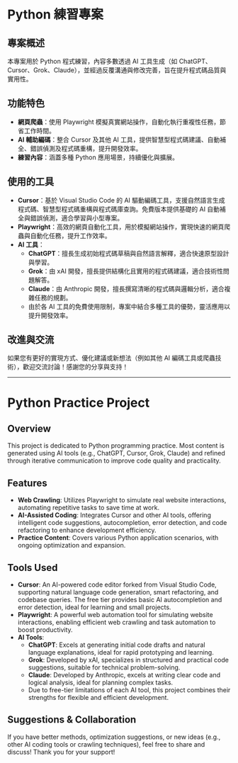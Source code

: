 # Python 練習專案

## 專案概述
本專案用於 Python 程式練習，內容多數透過 AI 工具生成（如 ChatGPT、Cursor、Grok、Claude），並經過反覆溝通與修改完善，旨在提升程式碼品質與實用性。

## 功能特色
- **網頁爬蟲**：使用 Playwright 模擬真實網站操作，自動化執行重複性任務，節省工作時間。
- **AI 輔助編碼**：整合 Cursor 及其他 AI 工具，提供智慧型程式碼建議、自動補全、錯誤偵測及程式碼重構，提升開發效率。
- **練習內容**：涵蓋多種 Python 應用場景，持續優化與擴展。

## 使用的工具
- **Cursor**：基於 Visual Studio Code 的 AI 驅動編碼工具，支援自然語言生成程式碼、智慧型程式碼重構與程式碼庫查詢。免費版本提供基礎的 AI 自動補全與錯誤偵測，適合學習與小型專案。
- **Playwright**：高效的網頁自動化工具，用於模擬網站操作，實現快速的網頁爬蟲與自動化任務，提升工作效率。
- **AI 工具**：
  - **ChatGPT**：擅長生成初始程式碼草稿與自然語言解釋，適合快速原型設計與學習。
  - **Grok**：由 xAI 開發，擅長提供結構化且實用的程式碼建議，適合技術性問題解答。
  - **Claude**：由 Anthropic 開發，擅長撰寫清晰的程式碼與邏輯分析，適合複雜任務的規劃。
  - 由於各 AI 工具的免費使用限制，專案中結合多種工具的優勢，靈活應用以提升開發效率。

## 改進與交流
如果您有更好的實現方式、優化建議或新想法（例如其他 AI 編碼工具或爬蟲技術），歡迎交流討論！感謝您的分享與支持！

---

# Python Practice Project

## Overview
This project is dedicated to Python programming practice. Most content is generated using AI tools (e.g., ChatGPT, Cursor, Grok, Claude) and refined through iterative communication to improve code quality and practicality.

## Features
- **Web Crawling**: Utilizes Playwright to simulate real website interactions, automating repetitive tasks to save time at work.
- **AI-Assisted Coding**: Integrates Cursor and other AI tools, offering intelligent code suggestions, autocompletion, error detection, and code refactoring to enhance development efficiency.
- **Practice Content**: Covers various Python application scenarios, with ongoing optimization and expansion.

## Tools Used
- **Cursor**: An AI-powered code editor forked from Visual Studio Code, supporting natural language code generation, smart refactoring, and codebase queries. The free tier provides basic AI autocompletion and error detection, ideal for learning and small projects.
- **Playwright**: A powerful web automation tool for simulating website interactions, enabling efficient web crawling and task automation to boost productivity.
- **AI Tools**:
  - **ChatGPT**: Excels at generating initial code drafts and natural language explanations, ideal for rapid prototyping and learning.
  - **Grok**: Developed by xAI, specializes in structured and practical code suggestions, suitable for technical problem-solving.
  - **Claude**: Developed by Anthropic, excels at writing clear code and logical analysis, ideal for planning complex tasks.
  - Due to free-tier limitations of each AI tool, this project combines their strengths for flexible and efficient development.

## Suggestions & Collaboration
If you have better methods, optimization suggestions, or new ideas (e.g., other AI coding tools or crawling techniques), feel free to share and discuss! Thank you for your support!